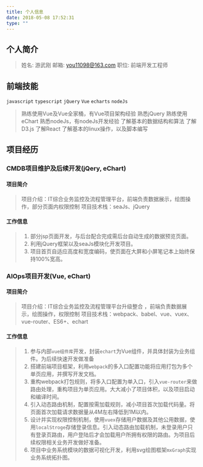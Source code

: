 ```yaml
---
title: 个人信息
date: 2018-05-08 17:52:31
type: ""
---
```


## 个人简介
> 姓名: 游武刚
> 邮箱: you11098@163.com
> 职位: 前端开发工程师

## 前端技能

 `javascript` `typescript` `jQuery` `Vue` `echarts` `nodeJs`

> 熟练使用Vue及Vue全家桶，有Vue项目架构经验
> 熟悉jQuery
> 熟练使用eChart
> 熟悉nodeJs，有nodeJs开发经验
> 了解基本的数据结构和算法
> 了解D3.js
> 了解React
> 了解基本的linux操作，以及脚本编写

## 项目经历

### CMDB项目维护及后续开发(jQery, eChart)

#### 项目简介
> 项目介绍：IT综合业务监控及流程管理平台，前端负责数据展示，绘图操作，部分页面内权限控制
> 项目技术栈：seaJs、jQuery

#### 工作信息
> 1. 部分jsp页面开发，与后台配合完成需后台自动生成的数据预览页面。
> 2. 利用jQuery框架以及seaJs模块化开发项目。
> 3. 项目首页自适应高度和宽度编码，使页面在大屏和小屏笔记本上始终保持100%宽高。

### AIOps项目开发(Vue, eChart)

#### 项目简介
> 项目介绍：IT综合业务监控及流程管理平台升级整合 ，前端负责数据展示，绘图操作，权限控制
> 项目技术栈：webpack、babel、vue、vuex、vue-router、ES6+、echart

#### 工作信息
> 1. 参与内部`vue组件库`开发，封装`echart`为Vue组件，并具体封装为业务组件。为后续快速开发做准备
> 2. 搭建前端项目框架，利用`webpack`的多入口配置功能将应用打包为多个单页应用，并撰写开发文档。
> 3. 重构webpack打包规则，将多入口配置为单入口，引入`vue-router`来做路由处理，重构项目为单页应用。大大减小了项目体积，以及项目启动和编译时间。
> 4. 引入动态路由机制，配置按需加载规则，减小项目首次加载代码量。将页面首次加载请求数据量从4M左右降低到1M以内。
> 5. 设计并实现权限控制机制，使用`vuex`存储用户数据及其他公用数据，使用`localStroge`存储登录信息。引入动态路由加载机制，未登录用户只有登录页路由，用户登陆后才会加载用户所拥有权限的路由。为项目后续权限相关业务开发做好准备。
> 6. 项目中业务系统模块的数据可视化开发，利用svg绘图框架`mxGraph`实现业务系统拓扑图。